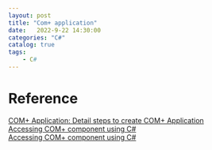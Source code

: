 ```yaml
---                
layout: post            
title: "Com+ application"                
date:   2022-9-22 14:30:00                 
categories: "C#"                
catalog: true                
tags:                 
    - C#                
---      
```



# Reference 
[COM+ Application: Detail steps to create COM+ Application](https://social.technet.microsoft.com/wiki/contents/articles/37255.com-application-detail-steps-to-create-com-application.aspx)  
[Accessing COM+ component using C#](https://www.codeproject.com/Articles/1511/Accessing-COM-component-using-C)  
[Accessing COM+ component using C#](https://www.c-sharpcorner.com/article/accessing-com-component-using-C-Sharp/)  